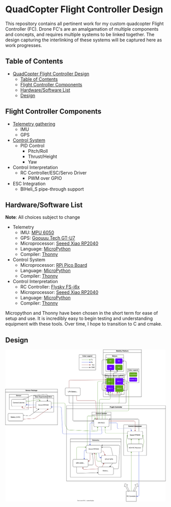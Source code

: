 # QuadCopter Flight Controller Design

This repository contains all pertinent work for my custom quadcopter Flight Controller (FC). Drone FC's are an amalgamation of multiple components and concepts, and requires multiple systems to be linked together. The design capturing the interlinking of these systems will be captured here as work progresses.

## Table of Contents

- [QuadCopter Flight Controller Design](#quadcopter-flight-controller-design)
  - [Table of Contents](#table-of-contents)
  - [Flight Controller Components](#flight-controller-components)
  - [Hardware/Software List](#hardwaresoftware-list)
  - [Design](#design)

## Flight Controller Components

- [Telemetry gathering](./telem-src/README.md)
  - IMU
  - GPS
- [Control System](./control-src/README.md)
  - PID Control
    - Pitch/Roll
    - Thrust/Height
    - Yaw
- Control Interpretation
  - RC Controller/ESC/Servo Driver
    - PWM over GPIO
- ESC Integration
  - BlHeli_S pipe-through support

## Hardware/Software List

__Note__: All choices subject to change

- Telemetry
  - IMU: [MPU 6050](https://invensense.tdk.com/products/motion-tracking/6-axis/mpu-6050/)
  - GPS: [Goouuu Tech GT-U7](https://www.amazon.com/Navigation-Satellite-Compatible-Microcontroller-Geekstory/dp/B07PRGBLX7)
  - Microprocessor: [Seeed Xiao RP2040](https://www.seeedstudio.com/XIAO-RP2040-v1-0-p-5026.html)
  - Language: [MicroPython](https://micropython.org/)
  - Compiler: [Thonny](https://thonny.org/)
- Control System
  - Microprocessor: [RPi Pico Board](https://www.raspberrypi.com/products/raspberry-pi-pico/)
  - Language: [MicroPython](https://micropython.org/)
  - Compiler: [Thonny](https://thonny.org/)
- Control Interpretation
  - RC Controller: [Flysky FS-i6x](https://www.flysky-cn.com/fsi6x)
  - Microprocessor: [Seeed Xiao RP2040](https://www.seeedstudio.com/XIAO-RP2040-v1-0-p-5026.html)
  - Language: [MicroPython](https://micropython.org/)
  - Compiler: [Thonny](https://thonny.org/)

Micropython and Thonny have been chosen in the short term for ease of setup and use. It is incredibly easy to begin testing and understanding equipment with these tools. Over time, I hope to transition to C and cmake.

## Design

<img src="./diagrams/drone-design.svg" alt="Drone Design Block Diagram" width="800">
